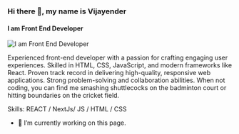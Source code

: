 
### Hi there 👋, my name is Vijayender 
#### I am Front End Developer
![I am Front End Developer](https://arturssmirnovs.github.io/github-profile-readme-generator/images/banner.png)

Experienced front-end developer with a passion for crafting engaging user experiences. Skilled in HTML, CSS, JavaScript, and modern frameworks like React. Proven track record in delivering high-quality, responsive web applications. Strong problem-solving and collaboration abilities. When not coding, you can find me smashing shuttlecocks on the badminton court or hitting boundaries on the cricket field.

Skills: REACT / NextJs/ JS / HTML / CSS

- 🔭 I’m currently working on this page. 




